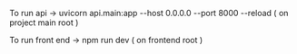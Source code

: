 To run api -> uvicorn api.main:app --host 0.0.0.0 --port 8000 --reload ( on project main root )

To run front end -> npm run dev ( on frontend root )
